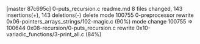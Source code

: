 [master 87c695c] 0-puts_recursion.c readme.md
 8 files changed, 143 insertions(+), 143 deletions(-)
 delete mode 100755 0-preprocessor
 rewrite 0x06-pointers_arrays_strings/102-magic.c (90%)
 mode change 100755 => 100644 0x08-recursion/0-puts_recursion.c
 rewrite 0x10-variadic_functions/3-print_all.c (84%)
